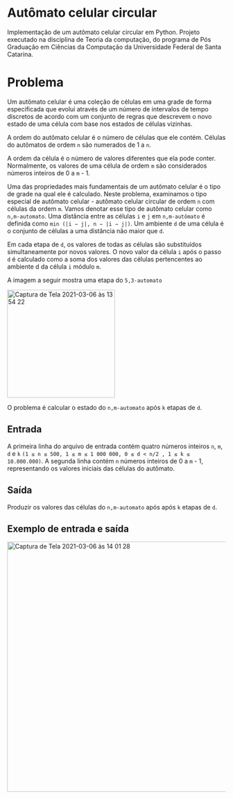 # Autômato celular circular

Implementação de um autômato celular circular em Python. Projeto executado na disciplina de Teoria da computação, do programa de Pós Graduação em Ciências da Computação da Universidade Federal de Santa Catarina.

# Problema 

Um autômato celular é uma coleção de células em uma grade de forma especificada que evolui através de um número de intervalos de tempo discretos de acordo com um conjunto de regras que descrevem o novo estado de uma célula com base nos estados de células vizinhas. 

A ordem do autômato celular é o número de células que ele contém. Células do autômatos de ordem ```n``` são numerados de 1 a ```n```.

A ordem da célula é o número de valores diferentes que ela pode conter. Normalmente, os valores de uma célula de ordem ```m``` são considerados números inteiros de 0 a ```m``` - 1.

Uma das propriedades mais fundamentais de um autômato celular é o tipo de grade na qual ele é calculado. Neste problema, examinamos o tipo especial de autômato celular - autômato celular circular de ordem ```n``` com células da ordem ```m```. Vamos denotar esse tipo de autômato celular como ```n,m-automato```.
Uma distância entre as células ```i``` e ```j``` em ```n,m-autômato``` é definida como ```min (|i − j|, n − |i − j|)```. Um ambiente ```d``` de uma célula é o conjunto de células a uma distância não maior que ```d```.

Em cada etapa de ```d```, os valores de todas as células são substituídos simultaneamente por novos valores. O novo valor da célula ```i``` após o passo ```d``` é calculado como a soma dos valores das células pertencentes ao ambiente d da célula ```i``` módulo ```m```.

A imagem a seguir mostra uma etapa do ```5,3-automato```

<img width="248" alt="Captura de Tela 2021-03-06 às 13 54 22" src="https://user-images.githubusercontent.com/11572814/110214479-76919500-7e83-11eb-9977-0b4b143788e1.png">

O problema é calcular o estado do ```n,m-automato``` após ```k``` etapas de ```d```.

## Entrada

A primeira linha do arquivo de entrada contém quatro números inteiros ```n```, ```m```, ```d``` e ```k``` ```(1 ≤ n ≤ 500, 1 ≤ m ≤ 1 000 000, 0 ≤ d < n/2 , 1 ≤ k ≤ 10.000.000)```. A segunda linha contém ```n``` números inteiros de 0 a ```m``` - 1, representando os valores iniciais das células do autômato.

## Saída

Produzir os valores das células do ```n,m-automato``` após após ```k``` etapas de ```d```.

## Exemplo de entrada e saída
<img width="575" alt="Captura de Tela 2021-03-06 às 14 01 28" src="https://user-images.githubusercontent.com/11572814/110214678-75ad3300-7e84-11eb-8d27-9470b4acd952.png">







